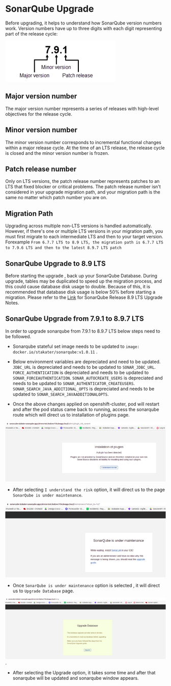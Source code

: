 # SonarQube Upgrade

Before upgrading, it helps to understand how SonarQube version numbers work. Version numbers have up to three digits with each digit representing part of the release cycle:

![Sonarqube-version-format](./images/Sonarqube-version-format.png)

## Major version number

The major version number represents a series of releases with high-level objectives for the release cycle. 

## Minor version number

The minor version number corresponds to incremental functional changes within a major release cycle. At the time of an LTS release, the release cycle is closed and the minor version number is frozen.

## Patch release number

Only on LTS versions, the patch release number represents patches to an LTS that fixed blocker or critical problems. The patch release number isn't considered in your upgrade migration path, and your migration path is the same no matter which patch number you are on.

## Migration Path

Upgrading across multiple non-LTS versions is handled automatically. However, if there's one or multiple LTS versions in your migration path, you must first migrate to each intermediate LTS and then to your target version. Forexample
`From 6.7.7 LTS to 8.9 LTS, the migration path is 6.7.7 LTS to 7.9.6 LTS and then to the latest 8.9.7 LTS patch`

## SonarQube Upgrade to 8.9 LTS

Before starting the upgrade , back up your SonarQube Database. During upgrade, tables may be duplicated to speed up the migration process, and this could cause database disk usage to double. Because of this, it is recommended that database disk usage is below 50% before starting a migration. 
Please refer to the [Link](https://docs.sonarqube.org/8.9/setup/upgrade-notes/) for SonarQube Release 8.9 LTS Upgrade Notes.

## SonarQube Upgrade from 7.9.1 to 8.9.7 LTS

In order to upgrade sonarqube from 7.9.1 to 8.9.7 LTS below steps need to be followed.
- Sonarqube stateful set image needs to be updated to `image: docker.io/stakater/sonarqube:v1.0.11` .
- Below environment variables are depreciated and need to be updated.
  `JDBC_URL` is depreciated and needs to be updated to `SONAR_JDBC_URL`.
  `FORCE_AUTHENTICATION` is depreciated and needs to be updated to `SONAR_FORCEAUTHENTICATION`.
  `SONAR_AUTOCREATE_USERS` is depreciated and needs to be updated to `SONAR_AUTHENTICATOR_CREATEUSERS`.
  `SONAR_SEARCH_JAVA_ADDITIONAL_OPTS` is depreciated and needs to be updated to `SONAR_SEARCH_JAVAADDITIONALOPTS`.

- Once the above changes applied on openshift-cluster, pod will restart and after the pod status came back to running, access the sonarqube route which will direct us to installation of plugins page.

![installation-of-plugins](./images/installation-of-plugins.png)

- After selecting `I understand the risk` option, it will direct us to the page `SonarQube is under maintenance`.

![sonarqube-maintenance](./images/sonarqube-maintenance.png)

- Once `SonarQube is under maintenance` option is selected , it will direct us to `Upgrade Database` page.

![upgrade-database](./images/upgrade-database.png).

- After selecting the Upgrade option, it takes some time and after that sonarqube will be updated and sonarqube window appears.




